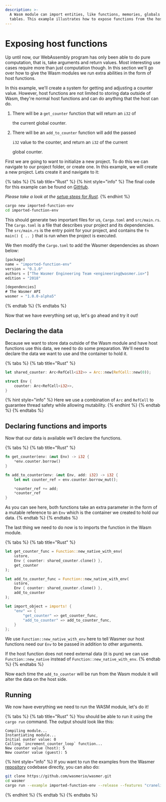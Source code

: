 ```yaml
---
description: >-
  A Wasm module can import entities, like functions, memories, globals and
  tables. This example illustrates how to expose functions from the host.
---
```


# Exposing host functions

Up until now, our WebAssembly program has only been able to do pure computation, that is, take arguments and return values. Most interesting use cases require more than just computation though. In this section we'll go over how to give the Wasm modules we run extra abilities in the form of host functions.

In this example, we'll create a system for getting and adjusting a counter value. However, host functions are not limited to storing data outside of Wasm, they're normal host functions and can do anything that the host can do.

1. There will be a `get_counter` function that will return an `i32` of

   the current global counter.

2. There will be an `add_to_counter` function will add the passed

   `i32` value to the counter, and return an `i32` of the current

   global counter.

First we are going to want to initialize a new project. To do this we can navigate to our project folder, or create one. In this example, we will create a new project. Lets create it and navigate to it:

{% tabs %}
{% tab title="Rust" %}
{% hint style="info" %}
The final code for this example can be found on [GitHub](https://github.com/wasmerio/wasmer/blob/master/examples/imports_function_env.rs).

_Please take a look at the_ [_setup steps for Rust_](../rust/setup.md)_._
{% endhint %}

```bash
cargo new imported-function-env
cd imported-function-env
```

This should generate two important files for us, `Cargo.toml` and `src/main.rs`. The `Cargo.toml` is a file that describes your project and its dependencies. The `src/main.rs` is the entry point for your project, and contains the `fn main() { .. }` that is run when the project is executed.

We then modify the `Cargo.toml` to add the Wasmer dependencies as shown below:

```rust
[package]
name = "imported-function-env"
version = "0.1.0"
authors = ["The Wasmer Engineering Team <engineering@wasmer.io>"]
edition = "2018"

[dependencies]
# The Wasmer API
wasmer = "1.0.0-alpha5"
```
{% endtab %}
{% endtabs %}

Now that we have everything set up, let's go ahead and try it out!

## Declaring the data

Because we want to store data outside of the Wasm module and have host functions use this data, we need to do some preparation. We'll need to declare the data we want to use and the container to hold it.

{% tabs %}
{% tab title="Rust" %}
```rust
let shared_counter: Arc<RefCell<i32>> = Arc::new(RefCell::new(0));

struct Env {
    counter: Arc<RefCell<i32>>,
}
```

{% hint style="info" %}
Here we use a combination of `Arc` and `RefCell` to guarantee thread safety while allowing mutability.
{% endhint %}
{% endtab %}
{% endtabs %}

## Declaring functions and imports

Now that our data is available we'll declare the functions.

{% tabs %}
{% tab title="Rust" %}
```rust
fn get_counter(env: &mut Env) -> i32 {
    *env.counter.borrow()
}

fn add_to_counter(env: &mut Env, add: i32) -> i32 {
    let mut counter_ref = env.counter.borrow_mut();

    *counter_ref += add;
    *counter_ref
}
```

As you can see here, both functions take an extra parameter in the form of a mutable reference to an `Env` which is the container we created to hold our data.
{% endtab %}
{% endtabs %}

The last thing we need to do now is to imports the function in the Wasm module.

{% tabs %}
{% tab title="Rust" %}
```rust
let get_counter_func = Function::new_native_with_env(
    &store, 
    Env { counter: shared_counter.clone() }, 
    get_counter
);

let add_to_counter_func = Function::new_native_with_env(
    &store, 
    Env { counter: shared_counter.clone() }, 
    add_to_counter
);

let import_object = imports! {
    "env" => {
        "get_counter" => get_counter_func,
        "add_to_counter" => add_to_counter_func,
    }
};
```

We use `Function::new_native_with_env` here to tell Wasmer our host functions need our `Env` to be passed in addition to other arguments. 

If the host function does not need external data \(it is pure\) we can use `Function::new_native` instead of `Function::new_native_with_env`.
{% endtab %}
{% endtabs %}

Now each time the `add_to_counter` will be run from the Wasm module it will alter the data on the host side. 

## Running

We now have everything we need to run the WASM module, let's do it!

{% tabs %}
{% tab title="Rust" %}
You should be able to run it using the `cargo run` command. The output should look like this:

```text
Compiling module...
Instantiating module...
Initial ounter value: 0
Calling `increment_counter_loop` function...
New counter value (host): 5
New counter value (guest): 5
```

{% hint style="info" %}
If you want to run the examples from the Wasmer [repository](https://github.com/wasmerio/wasmer/) codebase directly, you can also do:

```bash
git clone https://github.com/wasmerio/wasmer.git
cd wasmer
cargo run --example imported-function-env --release --features "cranelift"
```
{% endhint %}
{% endtab %}
{% endtabs %}

